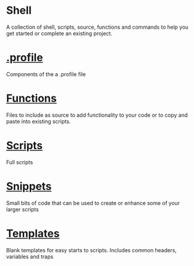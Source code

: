 # Shell
A collection of shell, scripts, source, functions and commands to help you get started or complete an existing project.

# [.profile](https://github.com/thedzy/Shell/tree/master/.profile)
Components of the a .profile file

# [Functions](https://github.com/thedzy/Shell/tree/master/Functions)
Files to include as source to add functionality to your code or to copy and paste into existing scripts.

# [Scripts](https://github.com/thedzy/Shell/tree/master/Scripts)
Full scripts

# [Snippets](https://github.com/thedzy/Shell/tree/master/Snippets)
Small bits of code that can be used to create or enhance some of your larger scripts

# [Templates](https://github.com/thedzy/Shell/tree/master/Templates)
Blank templates for easy starts to scripts.  Includes common headers, variables and traps
